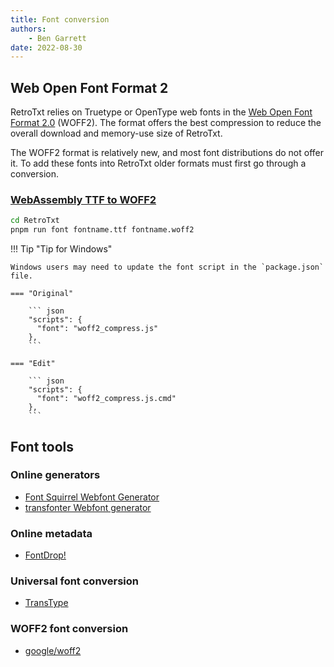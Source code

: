 ```yaml
---
title: Font conversion
authors:
    - Ben Garrett
date: 2022-08-30
---
```


## Web Open Font Format 2

RetroTxt relies on Truetype or OpenType web fonts in the [Web Open Font Format 2.0](https://www.w3.org/TR/WOFF2/) (WOFF2). The format offers the best compression to reduce the overall download and memory-use size of RetroTxt.

The WOFF2 format is relatively new, and most font distributions do not offer it. To add these fonts into RetroTxt older formats must first go through a conversion.

### [WebAssembly TTF to WOFF2](https://github.com/fontello/wawoff2)


```bash title="Convert a Truetype font into WOFF2"
cd RetroTxt
pnpm run font fontname.ttf fontname.woff2
```

!!! Tip "Tip for Windows"

    Windows users may need to update the font script in the `package.json` file.

    === "Original"

        ``` json
        "scripts": {
          "font": "woff2_compress.js"
        },
        ```

    === "Edit"

        ``` json
        "scripts": {
          "font": "woff2_compress.js.cmd"
        },
        ```

## Font tools

### Online generators

- [Font Squirrel Webfont Generator](https://www.fontsquirrel.com/tools/webfont-generator)
- [transfonter Webfont generator](https://transfonter.org)

### Online metadata

- [FontDrop!](https://fontdrop.info)

### Universal font conversion

- [TransType](https://www.fontlab.com/font-converter/transtype)

### WOFF2 font conversion

- [google/woff2](https://github.com/google/woff2)
